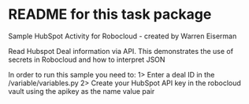 # README for this task package

Sample HubSpot Activity for Robocloud - created by Warren Eiserman

Read Hubspot Deal information via API.
This demonstrates the use of secrets in Robocloud and how to interpret JSON

In order to run this sample you need to:
1> Enter a deal ID in the /variable/variables.py
2> Create your HubSpot API key in the robocloud vault using the apikey as the name value pair